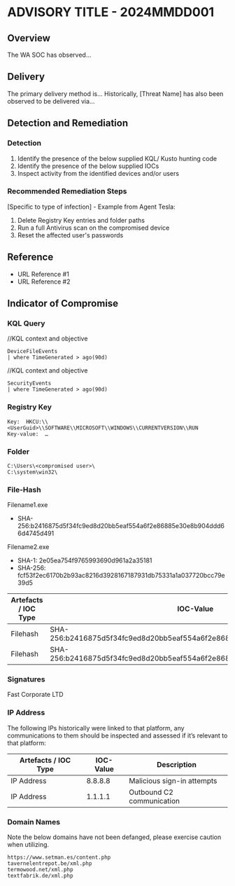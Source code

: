 # ADVISORY TITLE - 2024MMDD001

## Overview

The WA SOC has observed…

## Delivery

The primary delivery method is…
Historically, [Threat Name] has also been observed to be delivered via…

## Detection and Remediation

### Detection

1. Identify the presence of the below supplied KQL/ Kusto hunting code
1. Identify the presence of the below supplied IOCs
1. Inspect activity from the identified devices and/or users

### Recommended Remediation Steps

[Specific to type of infection] - Example from Agent Tesla:

1. Delete Registry Key entries and folder paths
1. Run a full Antivirus scan on the compromised device
1. Reset the affected user's passwords

## Reference

- URL Reference #1
- URL Reference #2

## Indicator of Compromise

### KQL Query

//KQL context and objective

```kusto
DeviceFileEvents  
| where TimeGenerated > ago(90d)
```

//KQL context and objective

```kusto
SecurityEvents  
| where TimeGenerated > ago(90d)
```

### Registry Key

```text
Key:  HKCU:\\<UserGuid>\\SOFTWARE\\MICROSOFT\\WINDOWS\\CURRENTVERSION\\RUN
Key-value:  …
```

### Folder

```text
C:\Users\<compromised user>\
C:\system\win32\
```

### File-Hash

Filename1.exe

- SHA-256:b2416875d5f34fc9ed8d20bb5eaf554a6f2e86885e30e8b904ddd66d4745d491

Filename2.exe

- SHA-1: 2e05ea754f9765993690d961a2a35181
- SHA-256: fcf53f2ec6170b2b93ac8216d3928167187931db75331a1a037720bcc79e39d5

| Artefacts / IOC Type | IOC-Value                                                                | Description        |
| -------------------- | ------------------------------------------------------------------------ | ------------------ |
| Filehash             | SHA-256:b2416875d5f34fc9ed8d20bb5eaf554a6f2e86885e30e8b904ddd66d4745d491 | Downloaded file    |
| Filehash             | SHA-256:b2416875d5f34fc9ed8d20bb5eaf554a6f2e86885e30e8b904ddd66d4745d491 | Malicious .js file |

### Signatures

Fast Corporate LTD

### IP Address

The following IPs historically were linked to that platform, any communications to them should be inspected and assessed if it’s relevant to that platform:

| Artefacts / IOC Type | IOC-Value | Description                |
| -------------------- | --------- | -------------------------- |
| IP Address           | 8.8.8.8   | Malicious sign-in attempts |
| IP Address           | 1.1.1.1   | Outbound C2 communication  |

### Domain Names

Note the below domains have not been defanged, please exercise caution when utilizing.

```text
https://www.setman.es/content.php
tavernelentrepot.be/xml.php
termowood.net/xml.php
textfabrik.de/xml.php
```
